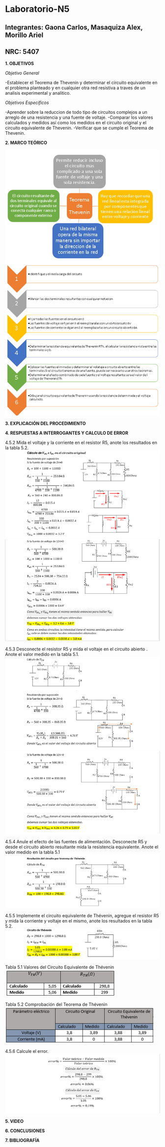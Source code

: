 # Laboratorio-N5
## Integrantes: Gaona Carlos, Masaquiza Alex, Morillo Ariel
## NRC: 5407

**1. OBJETIVOS**

_Objetivo General_

-Establecer el Teorema de Thevenin y determinar el circuito equivalente en el problema planteado y en cualquier otra red resistiva a traves de un analisis experimental y analitico.

_Objetivos Específicos_

-Aprender sobre la reduccion de todo tipo de circuitos complejos a un arreglo de una resistencia y una fuente de voltaje.
-Comparar los valores calculados y medidos así como los medidos en el circuito original y el circuito equivalente de Thevenin. 
-Verificar que se cumple el Teorema de Thevenin.

**2. MARCO TEÓRICO**

![Mteorico1]( https://github.com/AlexMP98/Laboratorio-N5/blob/main/Imagenes/Mteorico%20L5.PNG)
![Mteorico2]( https://github.com/AlexMP98/Laboratorio-N5/blob/main/Imagenes/Mteorico%20L5%202.PNG)

**3. EXPLICACIÓN DEL PROCEDIMIENTO**


**4. RESPUESTAS A INTERROGANTES Y CALCULO DE ERROR**          

4.5.2 Mida el voltaje  y la corriente en el resistor R5, anote los resultados en la tabla  5.2.           
![Calculos4]( https://github.com/AlexMP98/Laboratorio-N5/blob/main/Imagenes/Calculos4.png)       
![Calculos5]( https://github.com/AlexMP98/Laboratorio-N5/blob/main/Imagenes/Calculos5.png)      

4.5.3 Desconecte el resistor R5 y mida el voltaje  en el circuito abierto . Anote el valor medido en la tabla 5.1.               
![Calculos2]( https://github.com/AlexMP98/Laboratorio-N5/blob/main/Imagenes/Calculos2.png)       
![Calculos3]( https://github.com/AlexMP98/Laboratorio-N5/blob/main/Imagenes/Calculos3.png)          

4.5.4 Anule el efecto de las fuentes de alimentación. Desconecte R5 y desde el circuito abierto resultante mida la resistencia equivalente. Anote el valor medido en la tabla 5.1            
![Calculos1]( https://github.com/AlexMP98/Laboratorio-N5/blob/main/Imagenes/Calculos1.png)                   

4.5.5 Implemente el circuito equivalente de Thévenin, agregue el resistor R5 y mida la corriente y voltaje en el mismo, anote los resultados en la tabla 5.2.         
![Calculos6]( https://github.com/AlexMP98/Laboratorio-N5/blob/main/Imagenes/Calculos6.png)      

Tabla 5.1 Valores del Circuito Equivalente de Thévenin        
![tabla1]( https://github.com/AlexMP98/Laboratorio-N5/blob/main/Imagenes/tabla1.png)         

Tabla 5.2 Comprobación del Teorema de Thévenin           
![tabla2]( https://github.com/AlexMP98/Laboratorio-N5/blob/main/Imagenes/tabla2.png)         

4.5.6 Calcule el error.      
![error]( https://github.com/AlexMP98/Laboratorio-N5/blob/main/Imagenes/error.png)        


**5. VIDEO**


**6. CONCLUSIONES**

**7. BIBLIOGRAFÍA**

